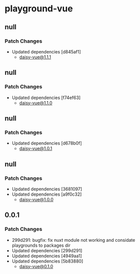# playground-vue

## null

### Patch Changes

- Updated dependencies [d845af1]
  - daisy-vue@1.1.1

## null

### Patch Changes

- Updated dependencies [f74ef63]
  - daisy-vue@1.1.0

## null

### Patch Changes

- Updated dependencies [d678b0f]
  - daisy-vue@1.0.1

## null

### Patch Changes

- Updated dependencies [3681097]
- Updated dependencies [a9f0c32]
  - daisy-vue@1.0.0

## 0.0.1

### Patch Changes

- 299d291: bugfix: fix nuxt module not working and considate playgrounds to packages dir
- Updated dependencies [299d291]
- Updated dependencies [4949aa1]
- Updated dependencies [5b83880]
  - daisy-vue@0.1.0
